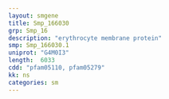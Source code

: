 ```yaml
---
layout: smgene
title: Smp_166030
grp: Smp_16
description: "erythrocyte membrane protein"
smp: Smp_166030.1
uniprot: "G4M0I3"
length:  6033
cdd: "pfam05110, pfam05279"
kk: ns
categories: sm
---
```

